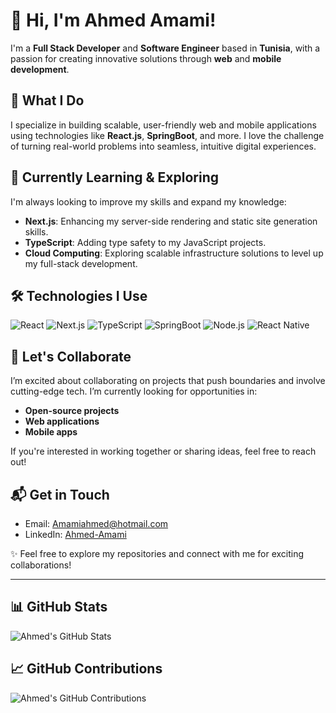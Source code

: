 # 👋 Hi, I'm **Ahmed Amami**!

I'm a **Full Stack Developer** and **Software Engineer** based in **Tunisia**, with a passion for creating innovative solutions through **web** and **mobile development**.

## 🚀 What I Do

I specialize in building scalable, user-friendly web and mobile applications using technologies like **React.js**, **SpringBoot**, and more. I love the challenge of turning real-world problems into seamless, intuitive digital experiences.

## 🌱 Currently Learning & Exploring

I'm always looking to improve my skills and expand my knowledge:
- **Next.js**: Enhancing my server-side rendering and static site generation skills.
- **TypeScript**: Adding type safety to my JavaScript projects.
- **Cloud Computing**: Exploring scalable infrastructure solutions to level up my full-stack development.

## 🛠️ Technologies I Use

![React](https://img.shields.io/badge/React-61DAFB?style=flat&logo=react&logoColor=white)
![Next.js](https://img.shields.io/badge/Next.js-000000?style=flat&logo=next.js&logoColor=white)
![TypeScript](https://img.shields.io/badge/TypeScript-3178C6?style=flat&logo=typescript&logoColor=white)
![SpringBoot](https://img.shields.io/badge/SpringBoot-6DB33F?style=flat&logo=springboot&logoColor=white)
![Node.js](https://img.shields.io/badge/Node.js-339933?style=flat&logo=node.js&logoColor=white)
![React Native](https://img.shields.io/badge/React%20Native-20232A?style=flat&logo=react&logoColor=61DAFB)

## 🤝 Let's Collaborate

I’m excited about collaborating on projects that push boundaries and involve cutting-edge tech. I’m currently looking for opportunities in:
- **Open-source projects**
- **Web applications**
- **Mobile apps**

If you're interested in working together or sharing ideas, feel free to reach out!

## 📬 Get in Touch

- Email: [Amamiahmed@hotmail.com](mailto:Amamiahmed@hotmail.com)
- LinkedIn: [Ahmed-Amami](https://www.linkedin.com/in/ahmed-amami)

✨ Feel free to explore my repositories and connect with me for exciting collaborations!

---

## 📊 GitHub Stats

![Ahmed's GitHub Stats](https://github-readme-stats.vercel.app/api?username=AhmedAmami&show_icons=true&hide_title=true&count_private=true&hide=prs)

## 📈 GitHub Contributions

![Ahmed's GitHub Contributions](https://github.com/AhmedAmami/github-readme-stats/blob/master/generated/overview.svg)
